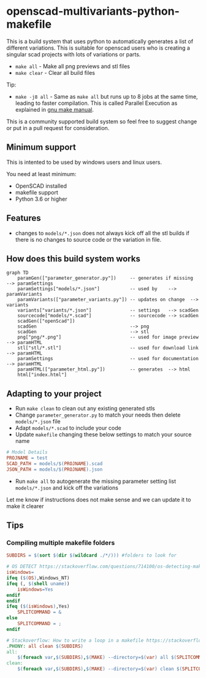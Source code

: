# openscad-multivariants-python-makefile

This is a build system that uses python to automatically generates a list of
different variations. This is suitable for openscad users who is creating a
singular scad projects with lots of variations or parts.

* `make all` - Make all png previews and stl files
* `make clear` - Clear all build files

Tip:
* `make -j8 all` - Same as `make all` but runs up to 8 jobs at the same time, leading to faster compilation. This is called Parallel Execution as explained in [gnu make manual](https://www.gnu.org/software/make/manual/make.html#Parallel).

This is a community supported build system so feel free to suggest change or
put in a pull request for consideration.

## Minimum support

This is intented to be used by windows users and linux users.

You need at least minimum:
* OpenSCAD installed
* makefile support
* Python 3.6 or higher

## Features

* changes to `models/*.json` does not always kick off all the stl builds if there is no changes to source code or the variation in file.

## How does this build system works

```mermaid
graph TD
    paramGen(["parameter_generator.py"])     -- generates if missing  --> paramSettings
    paramSettings["models/*.json"]           -- used by    --> paramVariants
    paramVariants(["parameter_variants.py"]) -- updates on change  --> variants
    variants["variants/*.json"]              -- settings   --> scadGen
    sourcecode["models/*.scad"]              -- sourcecode --> scadGen
    scadGen(["openScad"])
    scadGen                                  --> png
    scadGen                                  --> stl
    png["png/*.png"]                         -- used for image preview --> paramHTML
    stl["stl/*.stl"]                         -- used for download link --> paramHTML
    paramSettings                            -- used for documentation --> paramHTML
    paramHTML(["parameter_html.py"])         -- generates  --> html
    html["index.html"]
```

## Adapting to your project
* Run `make clean` to clean out any existing generated stls
* Change `parameter_generator.py` to match your needs then delete `models/*.json` file
* Adapt `models/*.scad` to include your code
* Update `makefile` changing these below settings to match your source name

```makefile
# Model Details
PROJNAME = test
SCAD_PATH = models/$(PROJNAME).scad
JSON_PATH = models/$(PROJNAME).json
```

* Run `make all` to autogenerate the missing parameter setting list `models/*.json` and kick off the variations

Let me know if instructions does not make sense and we can update it to make it clearer

## Tips

### Compiling multiple makefile folders

```makefile
SUBDIRS = $(sort $(dir $(wildcard ./*/))) #folders to look for

# OS DETECT https://stackoverflow.com/questions/714100/os-detecting-makefile
isWindows=
ifeq ($(OS),Windows_NT)
ifeq (, $(shell uname))
	isWindows=Yes
endif
endif
ifeq ($(isWindows),Yes)
    SPLITCOMMAND = &
else
    SPLITCOMMAND = ;
endif

# Stackoverflow: How to write a loop in a makefile https://stackoverflow.com/a/1491012/2850957
.PHONY: all clean $(SUBDIRS)
all:
	$(foreach var,$(SUBDIRS),$(MAKE) --directory=$(var) all $(SPLITCOMMAND))
clean:
	$(foreach var,$(SUBDIRS),$(MAKE) --directory=$(var) clean $(SPLITCOMMAND))
```
